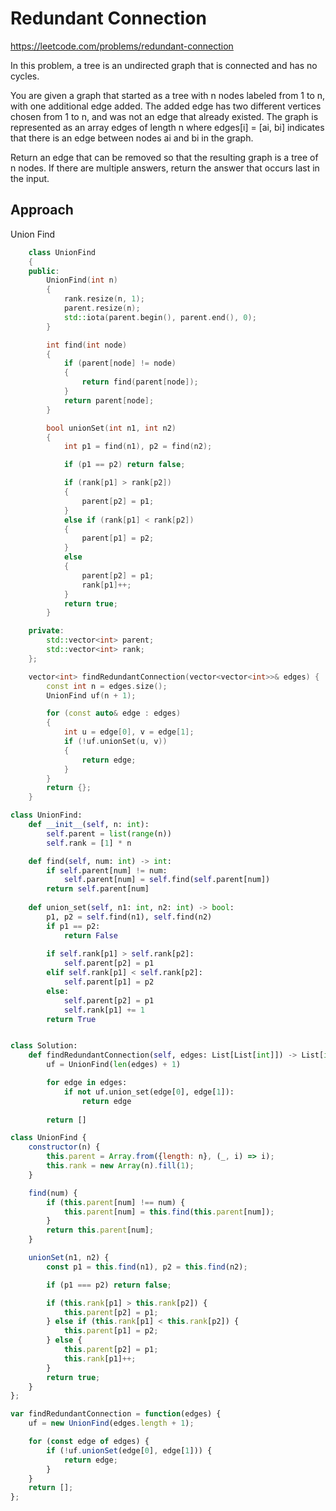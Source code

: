 # Redundant Connection

https://leetcode.com/problems/redundant-connection

In this problem, a tree is an undirected graph that is connected and has no cycles.

You are given a graph that started as a tree with n nodes labeled from 1 to n, with one additional edge added. The added edge has two different vertices chosen from 1 to n, and was not an edge that already existed. The graph is represented as an array edges of length n where edges[i] = [ai, bi] indicates that there is an edge between nodes ai and bi in the graph.

Return an edge that can be removed so that the resulting graph is a tree of n nodes. If there are multiple answers, return the answer that occurs last in the input.

## Approach 

Union Find

``` C++
    class UnionFind
    {
    public:
        UnionFind(int n)
        {
            rank.resize(n, 1);
            parent.resize(n);
            std::iota(parent.begin(), parent.end(), 0);
        }

        int find(int node)
        {
            if (parent[node] != node)
            {
                return find(parent[node]);
            }
            return parent[node];
        }

        bool unionSet(int n1, int n2)
        {
            int p1 = find(n1), p2 = find(n2);

            if (p1 == p2) return false;

            if (rank[p1] > rank[p2])
            {
                parent[p2] = p1;
            }
            else if (rank[p1] < rank[p2])
            {
                parent[p1] = p2;
            }
            else
            {
                parent[p2] = p1;
                rank[p1]++;
            }
            return true;
        }

    private:
        std::vector<int> parent;
        std::vector<int> rank;
    };

    vector<int> findRedundantConnection(vector<vector<int>>& edges) {
        const int n = edges.size();
        UnionFind uf(n + 1);

        for (const auto& edge : edges)
        {
            int u = edge[0], v = edge[1];
            if (!uf.unionSet(u, v))
            {
                return edge;
            }
        }
        return {};
    }
```

``` Python
class UnionFind:
    def __init__(self, n: int):
        self.parent = list(range(n))
        self.rank = [1] * n

    def find(self, num: int) -> int:
        if self.parent[num] != num:
            self.parent[num] = self.find(self.parent[num])
        return self.parent[num]
    
    def union_set(self, n1: int, n2: int) -> bool:
        p1, p2 = self.find(n1), self.find(n2)
        if p1 == p2:
            return False
        
        if self.rank[p1] > self.rank[p2]:
            self.parent[p2] = p1
        elif self.rank[p1] < self.rank[p2]:
            self.parent[p1] = p2
        else:
            self.parent[p2] = p1
            self.rank[p1] += 1
        return True 


class Solution:
    def findRedundantConnection(self, edges: List[List[int]]) -> List[int]:
        uf = UnionFind(len(edges) + 1)

        for edge in edges:
            if not uf.union_set(edge[0], edge[1]):
                return edge
        
        return []
```

``` JavaScript
class UnionFind {
    constructor(n) {
        this.parent = Array.from({length: n}, (_, i) => i);
        this.rank = new Array(n).fill(1);
    }

    find(num) {
        if (this.parent[num] !== num) {
            this.parent[num] = this.find(this.parent[num]);
        }
        return this.parent[num];
    }

    unionSet(n1, n2) {
        const p1 = this.find(n1), p2 = this.find(n2);

        if (p1 === p2) return false;

        if (this.rank[p1] > this.rank[p2]) {
            this.parent[p2] = p1;
        } else if (this.rank[p1] < this.rank[p2]) {
            this.parent[p1] = p2;
        } else {
            this.parent[p2] = p1;
            this.rank[p1]++;
        }
        return true;
    }
};

var findRedundantConnection = function(edges) {
    uf = new UnionFind(edges.length + 1);

    for (const edge of edges) {
        if (!uf.unionSet(edge[0], edge[1])) {
            return edge;
        }
    }    
    return [];
};
```